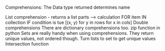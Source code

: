Comprehensions: The Data type returned determines name

List comprehension - returns a list
parts --> calculation FOR item IN collection IF condition is tue
[(x, y) for y in rows for x in cols]
Double comprehensions
There are dictionary comprehensions too.
zip function in python
Sets are really handy when using comprehensions. They return unique values, not ordered though.
Turn lists to set to get unique values
Intersection function

